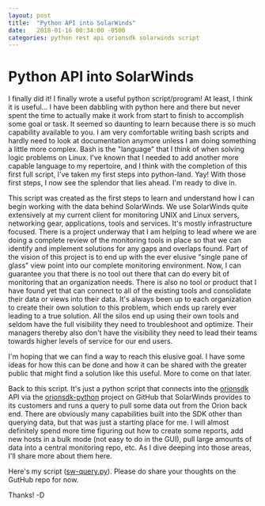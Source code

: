 ```yaml
---
layout: post
title:  "Python API into SolarWinds"
date:   2018-01-16 00:34:00 -0500
categories: python rest api orionsdk solarwinds script
---
```


# Python API into SolarWinds
I finally did it! I finally wrote a useful python script/program! At least, I think it is useful... I have been dabbling with python here and there but never spent the time to actually make it work from start to finish to accomplish some goal or task. It seemed so daunting to learn because there is so much capability available to you. I am very comfortable writing bash scripts and hardly need to look at documentation anymore unless I am doing something a little more complex. Bash is the "language" that I think of when solving logic problems on Linux. I've known that I needed to add another more capable language to my repertoire, and I think with the completion of this first full script, I've taken my first steps into python-land. Yay! With those first steps, I now see the splendor that lies ahead. I'm ready to dive in.

This script was created as the first steps to learn and understand how I can begin working with the data behind SolarWinds. We use SolarWinds quite extensively at my current client for monitoring UNIX and Linux servers, networking gear, applications, tools and services. It's mostly infrastructure focused. There is a project underway that I am helping to lead where we are doing a complete review of the monitoring tools in place so that we can identify and implement solutions for any gaps and overlaps found. Part of the vision of this project is to end up with the ever elusive "single pane of glass" view point into our complete monitoring environment. Now, I can guarantee you that there is no tool out there that can do every bit of monitoring that an organization needs. There is also no tool or product that I have found yet that can connect to all of the existing tools and consolidate their data or views into their data. It's always been up to each organization to create their own solution to this problem, which ends up rarely ever leading to a true solution. All the silos end up using their own tools and seldom have the full visibility they need to troubleshoot and optimize. Their managers thereby also don't have the visibility they need to lead their teams towards higher levels of service for our end users.

I'm hoping that we can find a way to reach this elusive goal. I have some ideas for how this can be done and how it can be shared with the greater public that might find a solution like this useful. More to come on that later.

Back to this script. It's just a python script that connects into the [orionsdk](https://github.com/solarwinds/OrionSDK) API via the [orionsdk-python](https://github.com/solarwinds/orionsdk-python) project on GitHub that SolarWinds provides to its customers and runs a query to pull some data out from the Orion back end. There are obviously many capabilities built into the SDK other than querying data, but that was just a starting place for me. I will almost definitely spend more time figuring out how to create some reports, add new hosts in a bulk mode (not easy to do in the GUI), pull large amounts of data into a central monitoring repo, etc. As I dive deeping into those areas, I'll share more about them here.

Here's my script ([sw-query.py](https://github.com/jdthiele/orionsdk-python_scripts)). Please do share your thoughts on the GutHub repo for now.

Thanks!
-D
